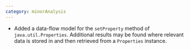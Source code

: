 ```yaml
---
category: minorAnalysis
---
```

* Added a data-flow model for the `setProperty` method of `java.util.Properties`. Additional results may be found where relevant data is stored in and then retrieved from a `Properties` instance.